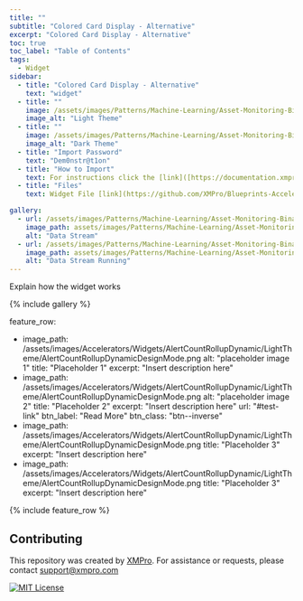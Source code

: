 ```yaml
---
title: ""
subtitle: "Colored Card Display - Alternative"
excerpt: "Colored Card Display - Alternative"
toc: true
toc_label: "Table of Contents"
tags:
  - Widget
sidebar:
  - title: "Colored Card Display - Alternative"
    text: "widget"
  - title: ""
    image: /assets/images/Patterns/Machine-Learning/Asset-Monitoring-Binary-Classification/Light.png
    image_alt: "Light Theme"
  - title: ""
    image: /assets/images/Patterns/Machine-Learning/Asset-Monitoring-Binary-Classification/Dark.png
    image_alt: "Dark Theme"
  - title: "Import Password"
    text: "Dem0nstr@t1on"
  - title: "How to Import"
    text: For instructions click the [link]([https://documentation.xmpro.com/how-tos/import-export-and-clone#importing](https://documentation.xmpro.com/how-tos/apps/manage-widgets#importing-widgets) "Click Here")
  - title: "Files"
    text: Widget File [link](https://github.com/XMPro/Blueprints-Accelerators-Patterns/blob/master/Accelerators/Widgets/Alert%20Count%20Rollup%20-%20Dynamic.xwid "Click Here")

gallery:
  - url: /assets/images/Patterns/Machine-Learning/Asset-Monitoring-Binary-Classification/DataStream_01.png
    image_path: assets/images/Patterns/Machine-Learning/Asset-Monitoring-Binary-Classification/DataStream_01.png
    alt: "Data Stream"
  - url: /assets/images/Patterns/Machine-Learning/Asset-Monitoring-Binary-Classification/DataStream_Running_01.png
    image_path: assets/images/Patterns/Machine-Learning/Asset-Monitoring-Binary-Classification/DataStream_Running_01.png
    alt: "Data Stream Running"
---
```


Explain how the widget works

{% include gallery %}

feature_row:
  - image_path: /assets/images/Accelerators/Widgets/AlertCountRollupDynamic/LightTheme/AlertCountRollupDynamicDesignMode.png
    alt: "placeholder image 1"
    title: "Placeholder 1"
    excerpt: "Insert description here"
  - image_path: /assets/images/Accelerators/Widgets/AlertCountRollupDynamic/LightTheme/AlertCountRollupDynamicDesignMode.png
    alt: "placeholder image 2"
    title: "Placeholder 2"
    excerpt: "Insert description here"
    url: "#test-link"
    btn_label: "Read More"
    btn_class: "btn--inverse"
  - image_path: /assets/images/Accelerators/Widgets/AlertCountRollupDynamic/LightTheme/AlertCountRollupDynamicDesignMode.png
    title: "Placeholder 3"
    excerpt: "Insert description here"
  - image_path: /assets/images/Accelerators/Widgets/AlertCountRollupDynamic/LightTheme/AlertCountRollupDynamicDesignMode.png
    title: "Placeholder 3"
    excerpt: "Insert description here"

{% include feature_row %}

## Contributing
This repository was created by <a href="https://xmpro.com/">XMPro</a>. 
For assistance or requests, please contact <a href="mailto:support@xmpro.com">support@xmpro.com</a>

[![MIT License](https://img.shields.io/badge/License-MIT-green.svg)](https://choosealicense.com/licenses/mit/)
